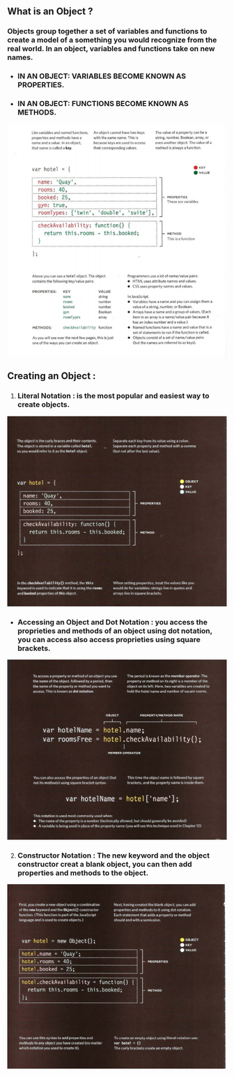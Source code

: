 
## What is an Object ?

### Objects group together a set of variables and functions to create a model of a something you would recognize from the real world. In an object, variables and functions take on new names.

- ### IN AN OBJECT: VARIABLES BECOME KNOWN AS PROPERTIES.
- ### IN AN OBJECT: FUNCTIONS BECOME KNOWN AS METHODS.

![image](images/Screenshot(83).png)


## Creating an Object :

1. ### Literal Notation : is the most popular and easiest way to create objects.

![image](images/Screenshot(85).png)


 - ### Accessing an Object and Dot Notation : you access the proprieties and methods of an object using dot notation, you can access also access proprieties using square brackets.

 ![image](images/Screenshot(87).png)



2. ### Constructor Notation : The new keyword and the object constructor creat a blank object, you can then add properties and methods to the object.

![image](images/Screenshot(89).png)






